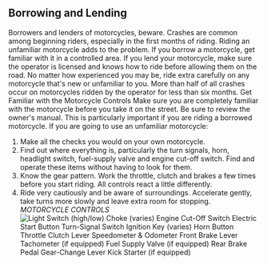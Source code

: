 ## Borrowing and Lending
Borrowers and lenders of motorcycles, beware. Crashes are common among beginning riders, especially in the first months of riding. Riding an unfamiliar motorcycle adds to the problem. If you borrow a motorcycle, get familiar with it in a controlled area. If you lend your motorcycle, make sure the operator is licensed and knows how to ride before allowing them on the road.
No matter how experienced you may be, ride extra carefully on any motorcycle that's new or unfamiliar to you. More than half of all crashes occur on motorcycles ridden by the operator for less than six months.
Get Familiar with the Motorcycle Controls
Make sure you are completely familiar with the motorcycle before you take it on the street. Be sure to review the owner's manual. This is particularly important if you are riding a borrowed motorcycle.
If you are going to use an unfamiliar motorcycle:
1. Make all the checks you would on your own motorcycle.
2. Find out where everything is, particularly the turn signals, horn, headlight switch, fuel-supply valve and engine cut-off switch. Find and operate these items without having to look for them.
3. Know the gear pattern. Work the throttle, clutch and brakes a few times before you start riding. All controls react a little differently.
4. Ride very cautiously and be aware of surroundings. Accelerate gently, take turns more slowly and leave extra room for stopping.
_MOTORCYCLE CONTROLS_
![Light Switch (high/low) Choke (varies) Engine Cut-Off Switch Electric Start Button Turn-Signal Switch Ignition Key (varies) Horn Button Throttle Clutch Lever Speedometer & Odometer Front Brake Lever Tachometer (if equipped) Fuel Supply Valve (if equipped) Rear Brake Pedal Gear-Change Lever Kick Starter (if equipped)]()